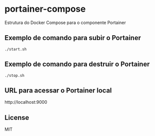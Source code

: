 portainer-compose
=========

Estrutura do Docker Compose para o componente Portainer

Exemplo de comando para subir o Portainer
------------

    ./start.sh


Exemplo de comando para destruir o Portainer
------------

    ./stop.sh


URL para acessar o Portainer local
------------

http://localhost:9000



License
-------

MIT